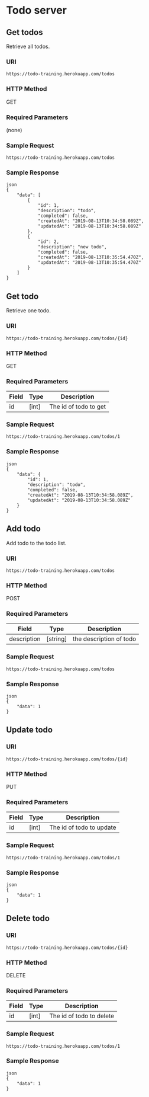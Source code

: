# Todo server

## Get todos

Retrieve all todos.

### URI

```
https://todo-training.herokuapp.com/todos
```

### HTTP Method

GET

### Required Parameters

(none)

### Sample Request

```
https://todo-training.herokuapp.com/todos
```

### Sample Response

```
json
{
    "data": [
        {
            "id": 1,
            "description": "todo",
            "completed": false,
            "createdAt": "2019-08-13T10:34:58.089Z",
            "updatedAt": "2019-08-13T10:34:58.089Z"
        },
        {
            "id": 2,
            "description": "new todo",
            "completed": false,
            "createdAt": "2019-08-13T10:35:54.470Z",
            "updatedAt": "2019-08-13T10:35:54.470Z"
        }
    ]
}

```

## Get todo

Retrieve one todo.

### URI

```
https://todo-training.herokuapp.com/todos/{id}
```

### HTTP Method

GET

### Required Parameters

| Field | Type  | Description                         |
| ----- | ----- | ----------------------------------- |
| id    | [int] | The id of todo to get |

### Sample Request

```
https://todo-training.herokuapp.com/todos/1
```

### Sample Response

```
json
{
    "data": {
        "id": 1,
        "description": "todo",
        "completed": false,
        "createdAt": "2019-08-13T10:34:58.089Z",
        "updatedAt": "2019-08-13T10:34:58.089Z"
    }
}

```

## Add todo

Add todo to the todo list.

### URI

```
https://todo-training.herokuapp.com/todos
```
### HTTP Method

POST

### Required Parameters

| Field | Type  | Description                         |
| ----- | ----- | ----------------------------------- |
| description    | [string] | the description of todo |

### Sample Request

```
https://todo-training.herokuapp.com/todos
```

### Sample Response

```
json
{
    "data": 1
}

```

## Update todo

### URI

```
https://todo-training.herokuapp.com/todos/{id}
```

### HTTP Method

PUT

### Required Parameters

| Field | Type  | Description                         |
| ----- | ----- | ----------------------------------- |
| id    | [int] | The id of todo to update |

### Sample Request

```
https://todo-training.herokuapp.com/todos/1
```

### Sample Response

```
json
{
    "data": 1
}

```

## Delete todo

### URI

```
https://todo-training.herokuapp.com/todos/{id}
```

### HTTP Method

DELETE

### Required Parameters

| Field | Type  | Description                         |
| ----- | ----- | ----------------------------------- |
| id    | [int] | The id of todo to delete |

### Sample Request

```
https://todo-training.herokuapp.com/todos/1
```

### Sample Response

```
json
{
    "data": 1
}

```
